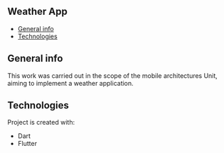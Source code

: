 ## Weather App
* [General info](#general-info)
* [Technologies](#technologies)

## General info
This work was carried out in the scope of the mobile architectures Unit, aiming to implement a weather application.

	
## Technologies
Project is created with:
* Dart
* Flutter
